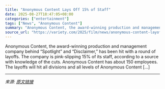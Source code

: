 ```yaml
---
title: "Anonymous Content Lays Off 15% of Staff"
date: 2025-08-27T18:47:05+08:00
categories: ["entertainment"]
tags: ["News", "Anonymous Content"]
summary: "Anonymous Content, the award-winning production and management company behind &#8220;Spotlight&#8221; and &#8220;Disclaimer,&#8221; has been hit with a round of layoffs. The company is pink-slipping 1"
source_url: "https://variety.com/2025/film/news/anonymous-content-layoffs-1236499986/"
---
```


Anonymous Content, the award-winning production and management company behind &#8220;Spotlight&#8221; and &#8220;Disclaimer,&#8221; has been hit with a round of layoffs. The company is pink-slipping 15% of its staff, according to a source with knowledge of the cuts. Anonymous Content has about 150 employees. The layoffs will hit all divisions and all levels of Anonymous Content [&#8230;]

---

*来源: [原文链接](https://variety.com/2025/film/news/anonymous-content-layoffs-1236499986/)*
